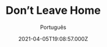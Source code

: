 ---
id: '81bf3b85-4cde-47be-86c8-046925b43cdd'
type: 'movie' # Filme, Série, Anime
title: "Don’t Leave Home"
synopsis: []
originalTitle: "Don’t Leave Home"
date: '2021-04-05T19:08:57.000Z'
update: '2021-04-05T19:08:57.000Z'
releaseDate: '2018-03-10T03:00:00.000Z'
imdb:
  rating: '5' # 8.5
  id: '' # tt0470752
duration: '1h 26 Min'
trailer:
  urls: [
    'fhC7ZxalU0M',
  ]
tags: ['1080p']
genre: ['Mistério', 'Suspense', 'Terror'] #
quality: 'WEB-DL' # BluRay, WEB-DL, HDTV, WEB-DL4K, WEB-DLe
format: 'Mkv' # MKV, MP4, TS
audio: 'Inglês' # Dublado, Legendado, Dual Audio, Dub & Leg
subtitle: 'Português' # Português, inglês,
size: '1.96 GB' # 4.8 GB
audioQuality: 10
videoQuality: 10
directors: []
#  - name: 'Lana Wachowski'
#    image: ''
#  - name: 'Lilly Wachowski'
#    image: ''
cast: []
#  - name: 'Keanu Reeves'
#    image: ''
#    characterName: 'Neo'
writers: []
#  - name: ''
#    image: ''
maturityRating:
  age: '' # L , 10, 12, 14, 16, 18
  topics: [''] # Violence, Illegal drugs, Inappropriate Language, Legal Drugs, Sexual Content, Extreme Violence
###########################################
download:
  
  - url: 'magnet:?xt=urn:btih:19F0FA6620B88F063C922073BFA3D6E70ED85D0E&dn=Dont.Leave.Home.2018.1080p.WEBRip.Legendado.mkv&tr=udp%3a%2f%2ftracker.openbittorrent.com%3a1337%2fannounce&tr=udp%3a%2f%2ftracker.opentrackr.org%3a1337%2fannounce'
    resolution: '1080p' # 720p, 1080p, 4K,
    audio: 'Legendado' # Dublado, Legendado, Dual Audio
    size: '' # 4.8 GB
    quality: '' # BluRay, WEB-DL
    format: '' # MKV
images:
  cover: '/assets/movies/dont-leave-home.jpg'
  background: '/assets/movies/'
---